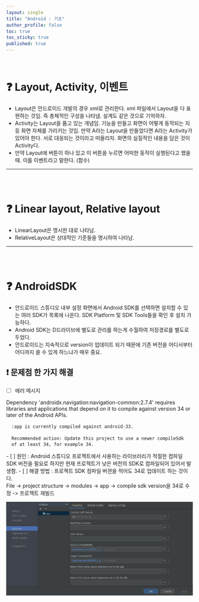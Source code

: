 ```yaml
---
layout: single
title: "Android : 기초"
author_profile: false
toc: true
toc_sticky: true
published: true
---
```


<br>

# ❓ Layout, Activity, 이벤트

+ Layout은 안드로이드 개발의 경우 xml로 관리한다.
  xml 파일에서 Layout을 다 표현하는 것임.
  즉 총체적인 구성을 나타냄.
  설계도 같은 것으로 기억하자.
+ Activity는 Layout을 품고 있는 개념임. 기능을 만들고 화면이 어떻게 동작되는 지 등 화면 자체를 가리키는 것임. 만약 A라는 Layout을 만들었다면 A라는 Activity가 있어야 한다. 서로 대응되는 것이라고 떠올리자. 화면의 실질적인 내용을 담은 것이 Activity다.
+ 만약 Layout에 버튼이 하나 있고 이 버튼을 누르면 어떠한 동작이 실행된다고 했을 때. 이를 이벤트라고 말한다. (함수)

<hr>
<br><br>

# ❓ Linear layout, Relative layout

- LinearLayout은 명시한 대로 나타남.
- RelativeLayout은 상대적인 기준들을 명시하여 나타남.

<hr>
<br><br>

# ❓ AndroidSDK
 - 안드로이드 스튜디오 내부 설정 화면에서 Android SDK를 선택하면 설치할 수 있는 여러 SDK가 목록에 나온다. SDK Platform 및 SDK Tools들을 확인 후 설치 가능하다.
 - Android SDK는 D드라이브에 별도로 관리를 하는게 수월하여 저장경로를 별도로 두었다.
 - 안드로이드는 지속적으로 version이 업데이트 되기 때문에 기존 버전을 어디서부터 어디까지 쓸 수 있게 하느냐가 매우 중요.

## ❗ 문제점 한 가지 해결

- [ ] 에러 메시지
<div class="notice--danger">
      Dependency 'androidx.navigation:navigation-common:2.7.4' requires libraries and applications that
      depend on it to compile against version 34 or later of the
      Android APIs.

      :app is currently compiled against android-33.

      Recommended action: Update this project to use a newer compileSdk
      of at least 34, for example 34.
</div>
- [ ] 원인 : Android 스튜디오 프로젝트에서 사용하는 라이브러리가 적절한 컴파일 SDK 버전을 필요로 하지만 현재 프로젝트가 낮은 버전의 SDK로 컴파일되어 있어서 발생함.
- [ ] 해결 방법 : 프로젝트 SDK 컴파일 버젼을 적어도 34로 업데이트 하는 것이다.
<br>

<div class="notice--info">
File -> project structure -> modules -> app -> compile sdk version을 34로 수정 -> 프로젝트 재빌드
</div>

![이미지](/assets/images/Android_img/Android-compile-update.png)

<br>